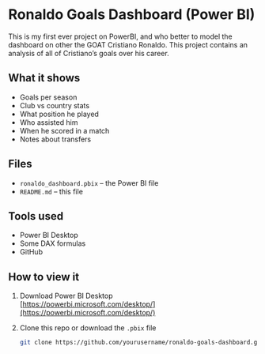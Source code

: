 # Ronaldo Goals Dashboard (Power BI)

This is my first ever project on PowerBI, and who better to model the dashboard on other the GOAT Cristiano Ronaldo. 
This project contains an analysis of all of Cristiano’s goals over his career.

## What it shows

- Goals per season
- Club vs country stats
- What position he played
- Who assisted him
- When he scored in a match
- Notes about transfers

## Files

- `ronaldo_dashboard.pbix` – the Power BI file
- `README.md` – this file

## Tools used

- Power BI Desktop
- Some DAX formulas
- GitHub

## How to view it

1. Download Power BI Desktop  
   [https://powerbi.microsoft.com/desktop/](https://powerbi.microsoft.com/desktop/)

2. Clone this repo or download the `.pbix` file  
   ```bash
   git clone https://github.com/yourusername/ronaldo-goals-dashboard.git
